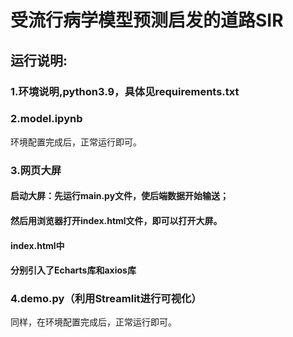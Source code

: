 # 受流行病学模型预测启发的道路SIR<br>
## 运行说明:  
### 1.环境说明,python3.9，具体见requirements.txt  
### 2.model.ipynb  
环境配置完成后，正常运行即可。  
### 3.网页大屏  
#### 启动大屏：先运行main.py文件，使后端数据开始输送；
#### 然后用浏览器打开index.html文件，即可以打开大屏。
#### index.html中<script src="https://cdn.jsdelivr.net/npm/echarts/dist/echarts.min.js"></script>
####   <script src="https://unpkg.com/axios/dist/axios.min.js"></script>
#### 分别引入了Echarts库和axios库
### 4.demo.py（利用Streamlit进行可视化）  
同样，在环境配置完成后，正常运行即可。

